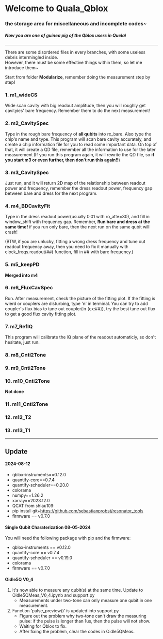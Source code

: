 Welcome to Quala_Qblox
=============================================
### the storage area for miscellaneous and incomplete codes~
##### Now you are one of guinea pig of the Qblox users in Quela!
---------------------------------
There are some disordered files in every branches, with some useless debris intermingled inside.  
However, there must be some effective things within them, so let me introduce them~

Start from folder **Modularize**, remember doing the measurement step by step!

### 1. **m1_wideCS**  
Wide scan cavity with big readout amplitude, then you will roughly get cavityies' bare frequency. Remember them to do the next measurement!

### 2. **m2_CavitySpec**
Type in the rough bare frequency of **all qubits** into ro_bare. Also type the chip's name and type. This program will scan bare cavity accurately, and create a chip information file for you to read some important data. On top of that, it will create a QD file, remember all the information to use for the later measurement (If you run this program again, it will rewrite the QD file, so **if you start m3 or even further, then don't run this again!!**)

### 3. **m3_CavitySpec**
Just run, and it will return 2D map of the relationship between readout power and frequency, remember the dress readout power, frequency gap between bare and dress for the next program.

### 4. **m4_BDCavityFit**
Type in the dress readout power(usually 0.01 with ro_atte=30), and fill in window_shift with frequency gap. Remember, **Run bare and dress at the same time!** if you run only bare, then the next run on the same qubit will crash!

(BTW, if you are unlucky, fitting a wrong dress frequency and tune out readout frequency away, then you need to fix it manually with clock_freqs.readout(##) function, fill in ## with bare frequency.)

### 5. **m5_keepPD** 
**Merged into m4**

### 6. **m6_FluxCavSpec**
Run. After measurement, check the picture of the fitting plot. If the fitting is wierd or couplers are disturbing, type 'n' in terminal. You can try to add coupler's flux bias to tune out coupler(in {cx:##}), try the best tune out flux to get a good flux cavity fitting plot.

### 7. **m7_RefIQ**
This program will calibrate the IQ plane of the readout automaticly, so don't hesitate, just run.

### 8. **m8_Cnti2Tone**

### 9. **m9_Cnti2Tone**

### 10. **m10_Cnti2Tone**
**Not done**

### 11. **m11_Cnti2Tone**

### 12. **m12_T2**

### 13. **m13_T1**

--------------------------------------
## Update

#### 2024-08-12
 * qblox-instruments==0.12.0  
 * quantify-core==0.7.4  
 * quantify-scheduler==0.20.0  
 * colorama
 * numpy==1.26.2
 * xarray==2023.12.0
 * QCAT from shiau109
 * pip install git+https://github.com/sebastianprobst/resonator_tools
 * firmware == v0.7.0

#### Single Qubit Charaterization 08-05-2024
You will need the following package with pip and the firmware:  
 * qblox-instruments == v0.12.0  
 * quantify-core == v0.7.4  
 * quantify-scheduler == v0.19.0  
 * colorama
 * firmware == v0.7.0

#### Oidle5Q V0_4
1. It's now able to measure any qubit(s) at the same time. Update to Oidle5QMeas_V0_4.ipynb and support.py
    * Measurements under two-tone can only measure one qubit in one measurement.
2. Function 'pulse_preview()' is updated into support.py
    * Figure out the problem why two-tone can't draw the measuring pulse: if the pulse is longer than 1us, then the pulse will not show.
    * Waiting for Qblox to fix.
    * After fixing the problem, clear the codes in Oidle5QMeas.
  



    
